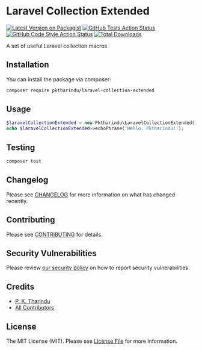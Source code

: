 # Laravel Collection Extended

[![Latest Version on Packagist](https://img.shields.io/packagist/v/pktharindu/laravel-collection-extended.svg?style=flat-square)](https://packagist.org/packages/pktharindu/laravel-collection-extended)
[![GitHub Tests Action Status](https://img.shields.io/github/actions/workflow/status/pktharindu/laravel-collection-extended/run-tests.yml?branch=main&label=tests&style=flat-square)](https://github.com/pktharindu/laravel-collection-extended/actions?query=workflow%3Arun-tests+branch%3Amain)
[![GitHub Code Style Action Status](https://img.shields.io/github/actions/workflow/status/pktharindu/laravel-collection-extended/fix-php-code-style-issues.yml?branch=main&label=code%20style&style=flat-square)](https://github.com/pktharindu/laravel-collection-extended/actions?query=workflow%3A"Fix+PHP+code+style+issues"+branch%3Amain)
[![Total Downloads](https://img.shields.io/packagist/dt/pktharindu/laravel-collection-extended.svg?style=flat-square)](https://packagist.org/packages/pktharindu/laravel-collection-extended)

A set of useful Laravel collection macros

## Installation

You can install the package via composer:

```bash
composer require pktharindu/laravel-collection-extended
```

## Usage

```php
$laravelCollectionExtended = new Pktharindu\LaravelCollectionExtended();
echo $laravelCollectionExtended->echoPhrase('Hello, Pktharindu!');
```

## Testing

```bash
composer test
```

## Changelog

Please see [CHANGELOG](CHANGELOG.md) for more information on what has changed recently.

## Contributing

Please see [CONTRIBUTING](CONTRIBUTING.md) for details.

## Security Vulnerabilities

Please review [our security policy](../../security/policy) on how to report security vulnerabilities.

## Credits

- [P. K. Tharindu](https://github.com/pktharindu)
- [All Contributors](../../contributors)

## License

The MIT License (MIT). Please see [License File](LICENSE.md) for more information.
